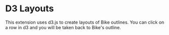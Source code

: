 # D3 Layouts

This extension uses d3.js to create layouts of Bike outlines. You can click on a
row in d3 and you will be taken back to Bike's outline.
